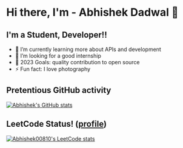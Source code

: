 # Hi there, I'm - Abhishek Dadwal 👋 


## I'm a Student, Developer!!

- 🌱 I’m currently learning more about APIs and development
- 👯 I’m looking for a good internship
- 🥅 2023 Goals: quality contribution to open source
- ⚡ Fun fact: I love photography



## Pretentious GitHub activity

[![Abhishek's GitHub stats](https://github-readme-stats.vercel.app/api?username=Abhishek00810&show_icons=true&icon_color=586069&text_color=586069&bg_color=fff&line_height=30&hide_title=true&title_color=0366d6)](https://github.com/anuraghazra/github-readme-stats)

## LeetCode Status! ([profile](https://leetcode.com/aavii))
[![Abhishek00810's LeetCode stats](https://leetcode-stats-six.vercel.app/api?username=aavii)](https://github.com/KnlnKS/leetcode-stats)
